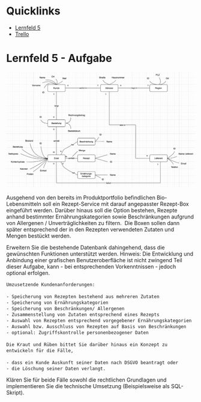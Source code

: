 # Quicklinks
 - [Lernfeld 5](https://moodle.itech-bs14.de/mod/page/view.php?id=41366)
 - [Trello](https://trello.com/b/eowCjhCk/lernfeld-5)

# Lernfeld 5 - Aufgabe

![Entity-Relationship-Diagram](https://github.com/datashard/database-scrum/blob/main/resources/entity_relation_ship.jpg)

Ausgehend von den bereits im Produktportfolio befindlichen Bio-Lebensmitteln soll ein Rezept-Service mit darauf angepasster Rezept-Box eingeführt werden. Darüber hinaus soll die Option bestehen, Rezepte anhand bestimmter Ernährungskategorien sowie Beschränkungen aufgrund von Allergenen / Unverträglichkeiten zu filtern. 
Die Boxen sollen dann später entsprechend der in den Rezepten verwendeten Zutaten und Mengen bestückt werden.

Erweitern Sie die bestehende Datenbank dahingehend, dass die gewünschten Funktionen unterstützt werden.
Hinweis: Die Entwicklung und Anbindung einer grafischen Benutzeroberfläche ist nicht zwingend Teil dieser Aufgabe, kann - bei entsprechenden Vorkenntnissen - jedoch optional erfolgen. 

    Umzusetzende Kundenanforderungen:

    - Speicherung von Rezepten bestehend aus mehreren Zutaten
    - Speicherung von Ernährungskategorien
    - Speicherung von Beschränkungen/ Allergenen
    - Zusammenstellung von Zutaten entsprechend eines Rezepts
    - Auswahl von Rezepten entsprechend vorgegebener Ernährungskategorien
    - Auswahl bzw. Ausschluss von Rezepten auf Basis von Beschränkungen
    - optional: Zugriffskontrolle personenbezogener Daten
    
    Die Kraut und Rüben bittet Sie darüber hinaus ein Konzept zu entwickeln für die Fälle,

    - dass ein Kunde Auskunft seiner Daten nach DSGVO beantragt oder
    - die Löschung seiner Daten verlangt.

Klären Sie für beide Fälle sowohl die rechtlichen Grundlagen und implementieren Sie die technische Umsetzung (Beispielsweise als SQL-Skript).


 
